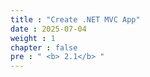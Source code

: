 ```yaml
---
title : "Create .NET MVC App"
date : 2025-07-04
weight : 1
chapter : false
pre : " <b> 2.1</b> "
---
```



